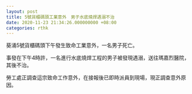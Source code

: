 ```yaml
---
layout: post
title: 5號貨櫃碼頭工業意外　男子水底燒焊遇溺不治
date: 2020-11-23 21:34:26.000000000 +08:00
categories: rthk
---
```


葵涌5號貨櫃碼頭下午發生致命工業意外，一名男子死亡。

事發在下午4時許，一名進行水底燒焊工程的男子被發現遇溺，送往瑪嘉烈醫院，其後不治。

勞工處正調查這宗致命工作意外，在接報後已即時派員到現場，現正調查意外原因。
